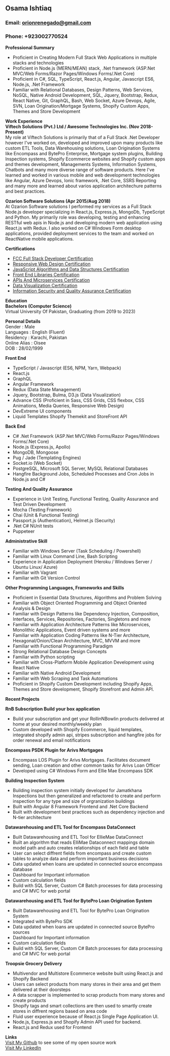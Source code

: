 ## **Osama Ishtiaq**  
### Email: orionrenegado@gmail.com  
### Phone: +923002770524       
     

__Professional Summary__    
* Proficient in Creating Modern Full Stack Web Applications in multiple stacks and technologies   
* Proficient in Node.js (MERN/MEAN) stack, .Net framework (ASP.Net MVC/Web Forms/Razor Pages/Windows Forms/.Net Core)   
* Proficient in C#, SQL, TypeScript, React.js, Angular, Javascript ES6, Node.js, .Net Framework  
* Familiar with Relational Databases, Design Patterns, Web Services, NoSQL, Native Android Development, SQL, Jquery, Bootstrap, Redux, React Native, Git, GraphQL, Bash, Web Socket, Azure Devops, Agile, SVN, Loan Origination/Mortgage Systems, Shopify Custom Apps, Themes and Store Development
      

__Work Experience__  
**Viftech Solutions (Pvt.) Ltd / Awesome Technologies Inc. (Nov 2018-Present)**  
My role at Viftech Solutions is primarily that of a Full Stack .Net Developer however I've worked on, developed and improved upon many products like custom ETL Tools, Data Warehousing solutions, Loan Origination Systems like Encompass and BytePro Enterprise, Mortgage system plugins, Building Inspection systems, Shopify Ecommerce websites and Shopify custom apps and themes development, Managements Systems, Information Systems, Chatbots and many more diverse range of software products. Here I've learned and worked in various mobile and web development technologies like Angular, Azure Devops, Ionic framework, .Net Core, SSRS Reporting and many more and learned about varios application architechure patterns and best practices. 

**Ozarion Software Solutions (Apr 2015/Aug 2018)**   
At Ozarion Software solutions I performed my services as a Full Stack Node.js developer specializing in React.js, Express.js, MongoDb, TypeScript and Python. My primarily role was developing, testing and enhancing RESTful web apis in Node.js and developing modern web application using React.js with Redux. I also worked on C# Windows Form desktop applications, provided deployment services to the team and worked on ReactNative mobile applications.


__Certifications__       
* [FCC Full Stack Developer Certification](https://www.freecodecamp.org/certification/oisee/full-stack)       
* [Responsive Web Design Certification](https://www.freecodecamp.org/certification/oisee/responsive-web-design)      
* [JavaScript Algorithms and Data Structures Certification](https://www.freecodecamp.org/certification/oisee/javascript-algorithms-and-data-structures)        
* [Front End Libraries Certification](https://www.freecodecamp.org/certification/oisee/front-end-libraries)       
* [APIs And Microservices Certification](https://www.freecodecamp.org/certification/oisee/apis-and-microservices)      
* [Data Visualization Certification](https://www.freecodecamp.org/certification/oisee/data-visualization)      
* [Information Security and Quality Assurance Certification](https://www.freecodecamp.org/certification/oisee/information-security-and-quality-assurance)       
         

__Education__         
**Bachelors (Computer Science)**        
Virtual University Of Pakistan, 
Graduating (from 2019 to 2023)        


__Personal Details__                  
 Gender          : Male                
 Languages       : English (Fluent)      
 Residency       : Karachi, Pakistan        
 Online Alias    : Oisee        
 DOB             : 28/02/1999      


__Front End__       
* TypeScript / Javascript (ES6, NPM, Yarn, Webpack)          
* React.js    
* GraphQL
* Angular Framework     
* Redux (Data State Management)         
* Jquery, Bootstrap, Bulma, D3.js (Data Visualization)          
* Advance CSS (Proficient in Sass, CSS Grids, CSS flexbox, CSS Animations, Media Queries, Responsive Web Design)         
* DevExtreme UI components
* Liquid Templates Shopify Themekit and StoreFront API
          
__Back End__      
* C# .Net Framework (ASP.Net MVC/Web Forms/Razor Pages/Windows Forms/.Net Core)
* Node.js (Express.js, Apollo)
* MongoDB, Mongoose      
* Pug / Jade (Templating Engines)      
* Socket.io (Web Socket)       
* PostgreSQL, Microsoft SQL Server, MySQL Relational Databases
* Hangfire Background Jobs, Scheduled Processes and Cron Jobs in Node.js and C#

        
__Testing And Quality Assurance__       
* Experience in Unit Testing, Functional Testing, Quality Assurance and Test Driven Development       
* Mocha (Testing Framework)      
* Chai (Unit & Functional Testing)        
* Passport.js (Authentication), Helmet.js (Security)       
* .Net C# NUnit tests
* Puppeteer
     
__Administrative Skill__         
* Familiar with Windows Server (Task Scheduling / Powershell)           
* Familiar with Linux Command Line, Bash Scripting
* Experience in Application Deployment (Heroku / Windows Server / Ubuntu Linux/ Azure)               
* Familiar with Vagrant        
* Familiar with Git Version Control      

__Other Programming Languages, Frameworks and Skills__        
* Proficient in Essential Data Structures, Algorithms and Problem Solving         
* Familiar with Object Oriented Programming and Object Oriented Analysis & Design
* Familiar with Design Patterns like Dependency Injection, Composition, Interfaces, Services, Repositories, Factories, Singletons and more
* Familiar with Application Architecture Patterns like Microservices, Monolithic Applications, Event driven systems and more
* Familiar with Application Coding Patterns like N-Tier Architecture, Hexagonal/Onion/Clean Architecture, MVC, MVVM and more
* Familiar with Functional Programming Paradigm
* Strong Relational Database Design Concepts       
* Familiar with Python scripting
* Familiar with Cross-Platform Mobile Application Development using React Native                  
* Familiar with Native Android Development
* Familiar with Web Scraping and Task Automations
* Proficient in Shopify Custom Development including Shopify Apps, Themes and Store development, Shopify Storefront and Admin API.

    
__Recent Projects__    

**RnB Subscription Build your box application**     
* Build your subscription and get your RollinNBowlin products delivered at home at your desired monthly/weekly plan    
* Custom developed with Shopify Ecommerce, liquid templates, integrated shopify admin api, stripes subscription and hangfire jobs for order renewal and email notifications   


**Encompass PSDK Plugin for Arivs Mortgages**     
* Encompass LOS Plugin for Arivs Mortgages. Facilitates document sending, Loan creation and other common tasks for Arivs Loan Officer     
* Developed using C# Windows Form and Ellie Mae Encompass SDK         


**Building Inspection System**     
* Building inspection system initially developed for Jamatkhana Inspections but then generalized and refactored to create and perform inspection for any type and size of orgranization buildings   
* Built with Angular 8 Framework Frontend and .Net Core Backend   
* Built with development best practices such as dependency injection and N-tier architecture    


**Datawarehousing and ETL Tool for Encompass DataConnect**       
* Built Datawarehousing and ETL Tool for EllieMae DataConnect     
* Built an algorithm that reads ElliMae Dataconnect mappings domain model path and auto creates relationships of each field and table     
* User can select diffrent fields from encompass and create custom tables to analyze data and perform important business decisions     
* Data updated when loans are updated in connected source encompass database     
* Dashboard for Important information    
* Custom calculation fields    
* Build with SQL Server, Custom C# Batch processes for data processing and C# MVC for web portal    


**Datawarehousing and ETL Tool for BytePro Loan Origination System**      
* Built Datawarehousing and ETL Tool for BytePro Loan Origination System
* Integrated with BytePro SDK
* Data updated when loans are updated in connected source BytePro sources     
* Dashboard for Important information    
* Custom calculation fields    
* Build with SQL Server, Custom C# Batch processes for data processing and C# MVC for web portal      

**Troopsie Grocery Delivery**    
* Multivendor and Multistore Ecommerce website built using React.js and Shopify Backend     
* Users can select products from many stores in their area and get them delivered at their doorsteps   
* A data scrapper is implemented to scrap products from many stores and create products
* Shopify tags and smart collections are then used to smartly create stores in diffrent regions based on area code
* Fluid user experience because of React.js Single Page Application UI. 
* Node.js, Express.js and Shopify Admin API used for backend. 
* React.js and Redux used for Frontend   


__Links__        
 [Visit My Github](https://github.com/osamaishtiaq) to see some of my open source work  
 [Visit My LinkedIn](https://www.linkedin.com/in/osama-ishtiaq-58990a178/)
